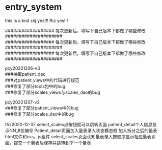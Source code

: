 # entry_system
this is a test
skj yes!!!
fhz yes!!!

################## 每次更新后，填写下自己版本下都做了哪些修改 #####################  
################## 每次更新后，填写下自己版本下都做了哪些修改 #####################  
################## 每次更新后，填写下自己版本下都做了哪些修改 #####################  

pcy20201206-v3  
###抽离patient_dao  
###对patient_views中的代码进行规范  
###修复了部分tools包中的bug  
###修复了部分scales_views与scales_dao的bug  


pcy20201207-v2  
###修复了部分patient_views中的bug  
###修复了部分scales_dao中的bug  

fhz2020-12-07
select_scales点按钮就可以跳转页面
patient_detail个人信息显示NN_8位编号
Patient_detail页面加入量表录入状态模态框
加入拆分之后的量表html文件和css，js组件
select_scales页面认知量表录入按顺序显示相应量表页面，提交一个量表后保存并跳转到下一个量表
